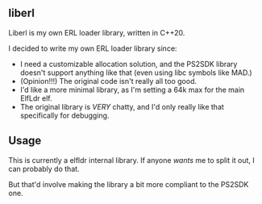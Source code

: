 ## liberl

Liberl is my own ERL loader library, written in C++20.

I decided to write my own ERL loader library since:

 - I need a customizable allocation solution, and the PS2SDK library doesn't support anything like that (even using libc symbols like MAD.)
 - (Opinion!!!) The original code isn't really all too good.
 - I'd like a more minimal library, as I'm setting a 64k max for the main ElfLdr elf.
 - The original library is *VERY* chatty, and I'd only really like that specifically for debugging.

## Usage

This is currently a elfldr internal library. If anyone *wants* me to split it out, I can probably do that.

But that'd involve making the library a bit more compliant to the PS2SDK one.
